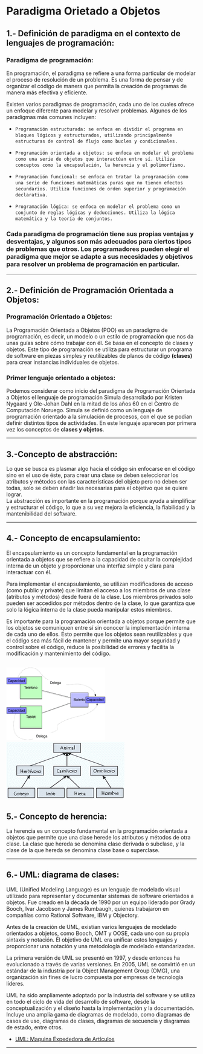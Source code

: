 # Paradigma Orietado a Objetos

## 1.- Definición de paradigma en el contexto de lenguajes de programación:
### Paradigma de programación:  
En programación, el paradigma se refiere a una forma particular de modelar el proceso de resolución de un problema. Es una forma de pensar y de organizar el código de manera que permita la creación de programas de manera más efectiva y eficiente.

Existen varios paradigmas de programación, cada uno de los cuales ofrece un enfoque diferente para modelar y resolver problemas. Algunos de los paradigmas más comunes incluyen:

*     Programación estructurada: se enfoca en dividir el programa en bloques lógicos y estructurados, utilizando principalmente estructuras de control de flujo como bucles y condicionales.

*     Programación orientada a objetos: se enfoca en modelar el problema como una serie de objetos que interactúan entre sí. Utiliza conceptos como la encapsulación, la herencia y el polimorfismo.

*     Programación funcional: se enfoca en tratar la programación como una serie de funciones matemáticas puras que no tienen efectos secundarios. Utiliza funciones de orden superior y programación declarativa.

*     Programación lógica: se enfoca en modelar el problema como un conjunto de reglas lógicas y deducciones. Utiliza la lógica matemática y la teoría de conjuntos.

### Cada paradigma de programación tiene sus propias ventajas y desventajas, y algunos son más adecuados para ciertos tipos de problemas que otros. Los programadores pueden elegir el paradigma que mejor se adapte a sus necesidades y objetivos para resolver un problema de programación en particular.


---
## 2.- Definición de Programación Orientada a  Objetos:
### Programación Orientado a Objetos:
La Programación Orientada a Objetos (POO) es un paradigma de programación, es decir, un modelo o un estilo de programación que nos da unas guías sobre cómo trabajar con él. Se basa en el concepto de clases y objetos. Este tipo de programación se utiliza para estructurar un programa de software en piezas simples y reutilizables de planos de código **(clases)** para crear instancias individuales de objetos. 
### Primer lenguaje orientado a objetos:
Podemos considerar como inicio del paradigma de Programación Orientada a Objetos el lenguaje de programación Simula desarrollado por Kristen Nygaard y Ole-Johan Dahl en la mitad de los años 60 en el Centro de Computación Noruego. Simula se definió como un lenguaje de programación orientado a la simulación de procesos, con el que se podían definir distintos tipos de actividades. En este lenguaje aparecen por primera vez los conceptos de **clases y objetos**.

---
## 3.-Concepto de abstracción:
Lo que se busca es plasmar algo hacia el código sin enfocarse en el código sino en el uso de éste, para crear una clase se deben seleccionar los atributos y métodos con las características del objeto pero no deben ser todas, solo se deben añadir las necesarias para el objetivo que se quiere lograr.    
La abstracción es importante en la programación porque ayuda a simplificar y estructurar el código, lo que a su vez mejora la eficiencia, la fiabilidad y la mantenibilidad del software.

---
## 4.- Concepto de encapsulamiento:
El encapsulamiento es un concepto fundamental en la programación orientada a objetos que se refiere a la capacidad de ocultar la complejidad interna de un objeto y proporcionar una interfaz simple y clara para interactuar con él.

Para implementar el encapsulamiento, se utilizan modificadores de acceso (como public y private) que limitan el acceso a los miembros de una clase (atributos y métodos) desde fuera de la clase. Los miembros privados solo pueden ser accedidos por métodos dentro de la clase, lo que garantiza que solo la lógica interna de la clase pueda manipular estos miembros.

Es importante para la programación orientada a objetos porque permite que los objetos se comuniquen entre sí sin conocer la implementación interna de cada uno de ellos. Esto permite que los objetos sean reutilizables y que el código sea más fácil de mantener y permite una mayor seguridad y control sobre el código, reduce la posibilidad de errores y facilita la modificación y mantenimiento del código.

![Encapsulamiento](./img/encapsulamiento.png)
![Encapsulamiento](./img/poo5.gif)
---
## 5.- Concepto de herencia:
La herencia es un concepto fundamental en la programación orientada a objetos que permite que una clase herede los atributos y métodos de otra clase. La clase que hereda se denomina clase derivada o subclase, y la clase de la que hereda se denomina clase base o superclase.

---
## 6.- UML: diagrama de clases: 
UML (Unified Modeling Language) es un lenguaje de modelado visual utilizado para representar y documentar sistemas de software orientados a objetos. Fue creado en la década de 1990 por un equipo liderado por Grady Booch, Ivar Jacobson y James Rumbaugh, quienes trabajaron en compañías como Rational Software, IBM y Objectory.

Antes de la creación de UML, existían varios lenguajes de modelado orientados a objetos, como Booch, OMT y OOSE, cada uno con su propia sintaxis y notación. El objetivo de UML era unificar estos lenguajes y proporcionar una notación y una metodología de modelado estandarizadas.

La primera versión de UML se presentó en 1997, y desde entonces ha evolucionado a través de varias versiones. En 2005, UML se convirtió en un estándar de la industria por la Object Management Group (OMG), una organización sin fines de lucro compuesta por empresas de tecnología líderes.

UML ha sido ampliamente adoptado por la industria del software y se utiliza en todo el ciclo de vida del desarrollo de software, desde la conceptualización y el diseño hasta la implementación y la documentación. Incluye una amplia gama de diagramas de modelado, como diagramas de casos de uso, diagramas de clases, diagramas de secuencia y diagramas de estado, entre otros.

* [UML: Maquina Expededora de Artículos](./UML.md)



---